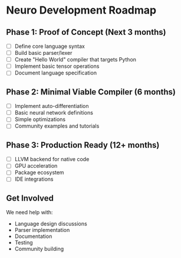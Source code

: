# Neuro Development Roadmap

## Phase 1: Proof of Concept (Next 3 months)
- [ ] Define core language syntax
- [ ] Build basic parser/lexer
- [ ] Create "Hello World" compiler that targets Python
- [ ] Implement basic tensor operations
- [ ] Document language specification

## Phase 2: Minimal Viable Compiler (6 months)
- [ ] Implement auto-differentiation
- [ ] Basic neural network definitions
- [ ] Simple optimizations
- [ ] Community examples and tutorials

## Phase 3: Production Ready (12+ months)
- [ ] LLVM backend for native code
- [ ] GPU acceleration
- [ ] Package ecosystem
- [ ] IDE integrations

## Get Involved
We need help with:
- Language design discussions
- Parser implementation
- Documentation
- Testing
- Community building
